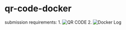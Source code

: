 # qr-code-docker
submission requirements:
    1. ![QR CODE](qr_codes/QRCode_20250403001715.png)
    2. ![Docker Log](qr-code-docker/logs/qr-generator.jpg)

